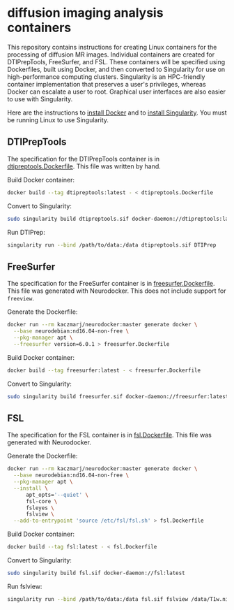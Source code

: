 # diffusion imaging analysis containers

This repository contains instructions for creating Linux containers for the processing of diffusion MR images. Individual containers are created for DTIPrepTools, FreeSurfer, and FSL. These containers will be specified using Dockerfiles, built using Docker, and then converted to Singularity for use on high-performance computing clusters. Singularity is an HPC-friendly container implementation that preserves a user's privileges, whereas Docker can escalate a user to root. Graphical user interfaces are also easier to use with Singularity.

Here are the instructions to [install Docker]() and to [install Singularity](). You must be running Linux to use Singularity.

## DTIPrepTools

The specification for the DTIPrepTools container is in [dtipreptools.Dockerfile](dtipreptools.Dockerfile). This file was written by hand.

Build Docker container:

```bash
docker build --tag dtipreptools:latest - < dtipreptools.Dockerfile
```

Convert to Singularity:

```bash
sudo singularity build dtipreptools.sif docker-daemon://dtipreptools:latest
```

Run DTIPrep:

```bash
singularity run --bind /path/to/data:/data dtipreptools.sif DTIPrep
```

## FreeSurfer

The specification for the FreeSurfer container is in [freesurfer.Dockerfile](freesurfer.Dockerfile). This file was generated with Neurodocker. This does not include support for `freeview`.

Generate the Dockerfile:

```bash
docker run --rm kaczmarj/neurodocker:master generate docker \
  --base neurodebian:nd16.04-non-free \
  --pkg-manager apt \
  --freesurfer version=6.0.1 > freesurfer.Dockerfile
```

Build Docker container:

```bash
docker build --tag freesurfer:latest - < freesurfer.Dockerfile
```

Convert to Singularity:

```bash
sudo singularity build freesurfer.sif docker-daemon://freesurfer:latest
```

## FSL

The specification for the FSL container is in [fsl.Dockerfile](fsl.Dockerfile). This file was generated with Neurodocker.

Generate the Dockerfile:

```bash
docker run --rm kaczmarj/neurodocker:master generate docker \
  --base neurodebian:nd16.04-non-free \
  --pkg-manager apt \
  --install \
      apt_opts='--quiet' \
      fsl-core \
      fsleyes \
      fslview \
  --add-to-entrypoint 'source /etc/fsl/fsl.sh' > fsl.Dockerfile
```

Build Docker container:

```bash
docker build --tag fsl:latest - < fsl.Dockerfile
```

Convert to Singularity:

```bash
sudo singularity build fsl.sif docker-daemon://fsl:latest
```

Run fslview:

```bash
singularity run --bind /path/to/data:/data fsl.sif fslview /data/T1w.nii.gz
```
